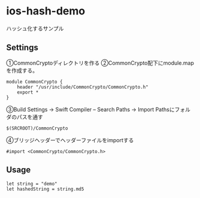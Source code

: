 # ios-hash-demo
ハッシュ化するサンプル

## Settings

①CommonCryptoディレクトリを作る
②CommonCrypto配下にmodule.mapを作成する。

```:module.map
module CommonCrypto {
    header "/usr/include/CommonCrypto/CommonCrypto.h"
    export *
}
```
③Build Settings -> Swift Compiler – Search Paths -> Import Pathsにフォルダのパスを通す

```
$(SRCROOT)/CommonCrypto
```

④ブリッジヘッダーでヘッダーファイルをimportする

```
#import <CommonCrypto/CommonCrypto.h>
```

## Usage
```
let string = "demo"
let hashedString = string.md5
```
